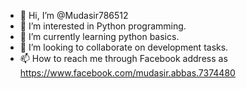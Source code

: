 - 👋 Hi, I’m @Mudasir786512
- 👀 I’m interested in Python programming.
- 🌱 I’m currently learning python basics.
- 💞️ I’m looking to collaborate on development tasks.
- 📫 How to reach me through Facebook address as https://www.facebook.com/mudasir.abbas.7374480
<!---
Mudasir786512/Mudasir786512 is a ✨ special ✨ repository because its `README.md` (this file) appears on your GitHub profile.
You can click the Preview link to take a look at your changes.
--->
